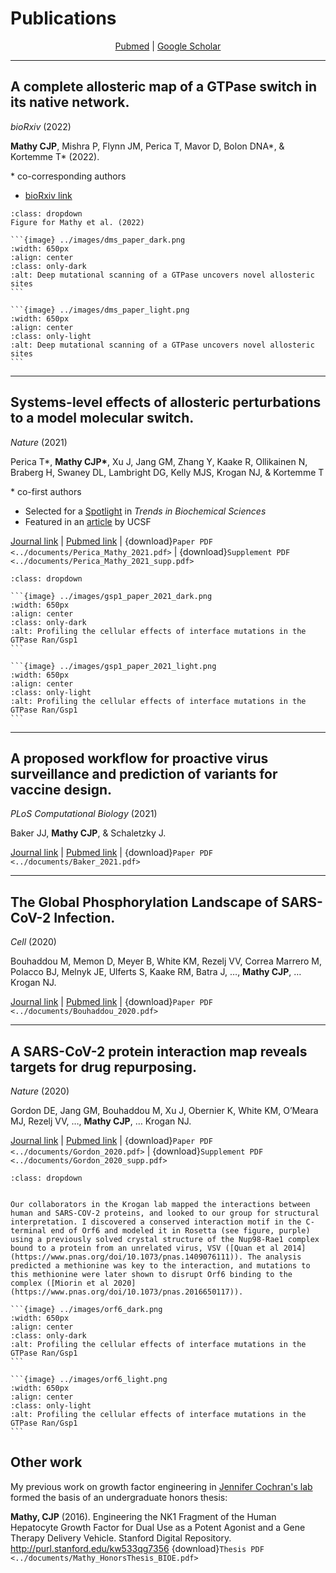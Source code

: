 # Publications

<p style="text-align: center;">
<a href=https://pubmed.ncbi.nlm.nih.gov/?term=Mathy+CJP%5BAuthor%5D&sort=date>Pubmed</a>
|
<a href=https://scholar.google.com/citations?user=DuBa5oYAAAAJ&hl=en>Google Scholar</a>
</p>

------------------------------------------------------------
## A complete allosteric map of a GTPase switch in its native network.

*bioRxiv* (2022)

__Mathy CJP__, Mishra P, Flynn JM, Perica T, Mavor D, Bolon DNA\*, & Kortemme T\* (2022).

\* co-corresponding authors
- [bioRxiv link](https://doi.org/10.1101/2022.04.13.488230)

````{admonition} Figure
:class: dropdown
Figure for Mathy et al. (2022)

```{image} ../images/dms_paper_dark.png
:width: 650px
:align: center
:class: only-dark
:alt: Deep mutational scanning of a GTPase uncovers novel allosteric sites
```

```{image} ../images/dms_paper_light.png
:width: 650px
:align: center
:class: only-light
:alt: Deep mutational scanning of a GTPase uncovers novel allosteric sites
```
````
------------------------------------------------------------
## Systems-level effects of allosteric perturbations to a model molecular switch.

*Nature* (2021)

Perica T\*, __Mathy CJP\*__, Xu J, Jang GΜ, Zhang Y, Kaake R, Ollikainen N, Braberg H, Swaney DL, Lambright DG, Kelly MJS, Krogan NJ, & Kortemme T 

\* co-first authors

- Selected for a [Spotlight](https://doi.org/10.1016/j.tibs.2022.01.006) in *Trends in Biochemical Sciences*
- Featured in an [article](https://www.ucsf.edu/news/2021/10/421646/how-cells-multitask-magic-molecular-switches) by UCSF

[Journal link](https://doi.org/10.1038/s41586-021-03982-6) | [Pubmed link](https://pubmed.ncbi.nlm.nih.gov/34646016/) | {download}`Paper PDF <../documents/Perica_Mathy_2021.pdf>` | {download}`Supplement PDF <../documents/Perica_Mathy_2021_supp.pdf>`

````{admonition} Figure
:class: dropdown

```{image} ../images/gsp1_paper_2021_dark.png
:width: 650px
:align: center
:class: only-dark
:alt: Profiling the cellular effects of interface mutations in the GTPase Ran/Gsp1
```

```{image} ../images/gsp1_paper_2021_light.png
:width: 650px
:align: center
:class: only-light
:alt: Profiling the cellular effects of interface mutations in the GTPase Ran/Gsp1
```

````

------------------------------------------------------------

## A proposed workflow for proactive virus surveillance and prediction of variants for vaccine design.
*PLoS Computational Biology* (2021)

Baker JJ, __Mathy CJP__, & Schaletzky J.

[Journal link](https://doi.org/10.1371/journal.pcbi.1009624) | [Pubmed link](https://pubmed.ncbi.nlm.nih.gov/34914686/) | {download}`Paper PDF <../documents/Baker_2021.pdf>`

------------------------------------------------------------

## The Global Phosphorylation Landscape of SARS-CoV-2 Infection.
*Cell* (2020)

Bouhaddou M, Memon D, Meyer B, White KM, Rezelj VV, Correa Marrero M, Polacco BJ, Melnyk JE, Ulferts S, Kaake RM, Batra J, …, __Mathy CJP__, … Krogan NJ.

[Journal link](https://doi.org/10.1016/j.cell.2020.06.034) | [Pubmed link](https://pubmed.ncbi.nlm.nih.gov/32645325/) | {download}`Paper PDF <../documents/Bouhaddou_2020.pdf>`

------------------------------------------------------------
## A SARS-CoV-2 protein interaction map reveals targets for drug repurposing.
*Nature* (2020)

Gordon DE, Jang GM, Bouhaddou M, Xu J, Obernier K, White KM, O’Meara MJ, Rezelj VV, …, __Mathy CJP__, … Krogan NJ.

[Journal link](https://doi.org/10.1038/s41586-020-2286-9) | [Pubmed link](https://pubmed.ncbi.nlm.nih.gov/32353859/) | {download}`Paper PDF <../documents/Gordon_2020.pdf>` | {download}`Supplement PDF <../documents/Gordon_2020_supp.pdf>`

````{admonition} Figure
:class: dropdown


Our collaborators in the Krogan lab mapped the interactions between human and SARS-COV-2 proteins, and looked to our group for structural interpretation. I discovered a conserved interaction motif in the C-terminal end of Orf6 and modeled it in Rosetta (see figure, purple) using a previously solved crystal structure of the Nup98-Rae1 complex bound to a protein from an unrelated virus, VSV ([Quan et al 2014](https://www.pnas.org/doi/10.1073/pnas.1409076111)). The analysis predicted a methionine was key to the interaction, and mutations to this methionine were later shown to disrupt Orf6 binding to the complex ([Miorin et al 2020](https://www.pnas.org/doi/10.1073/pnas.2016650117)).

```{image} ../images/orf6_dark.png
:width: 650px
:align: center
:class: only-dark
:alt: Profiling the cellular effects of interface mutations in the GTPase Ran/Gsp1
```

```{image} ../images/orf6_light.png
:width: 650px
:align: center
:class: only-light
:alt: Profiling the cellular effects of interface mutations in the GTPase Ran/Gsp1
```

````


## Other work

My previous work on growth factor engineering in [Jennifer Cochran's lab](https://cochranlab.stanford.edu/) formed the basis of an undergraduate honors thesis:

__Mathy, CJP__ (2016). Engineering the NK1 Fragment of the Human Hepatocyte Growth Factor for Dual Use as a Potent Agonist and a Gene Therapy Delivery Vehicle. Stanford Digital Repository. http://purl.stanford.edu/kw533qg7356 {download}`Thesis PDF <../documents/Mathy_HonorsThesis_BIOE.pdf>`